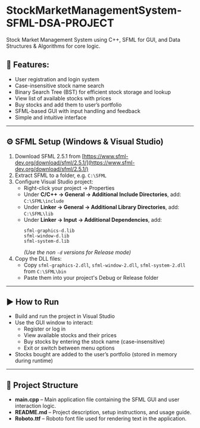 # StockMarketManagementSystem-SFML-DSA-PROJECT
Stock Market Management System using C++, SFML for GUI, and Data Structures &amp; Algorithms for core logic.

## 🧭 Features:

- User registration and login system  
- Case-insensitive stock name search  
- Binary Search Tree (BST) for efficient stock storage and lookup  
- View list of available stocks with prices  
- Buy stocks and add them to user’s portfolio  
- SFML-based GUI with input handling and feedback  
- Simple and intuitive interface

---

## ⚙️ SFML Setup (Windows & Visual Studio)

1. Download SFML 2.5.1 from [https://www.sfml-dev.org/download/sfml/2.5.1/](https://www.sfml-dev.org/download/sfml/2.5.1/)  
2. Extract SFML to a folder, e.g. `C:\SFML`  
3. Configure Visual Studio project:  
   - Right-click your project → Properties  
   - Under **C/C++ → General → Additional Include Directories**, add:  
     `C:\SFML\include`  
   - Under **Linker → General → Additional Library Directories**, add:  
     `C:\SFML\lib`  
   - Under **Linker → Input → Additional Dependencies**, add:  
     ```
     sfml-graphics-d.lib  
     sfml-window-d.lib  
     sfml-system-d.lib
     ```  
     *(Use the non `-d` versions for Release mode)*  
4. Copy the DLL files:  
   - Copy `sfml-graphics-2.dll`, `sfml-window-2.dll`, `sfml-system-2.dll` from `C:\SFML\bin`  
   - Paste them into your project's Debug or Release folder  

---

## ▶️ How to Run

- Build and run the project in Visual Studio  
- Use the GUI window to interact:  
  - Register or log in  
  - View available stocks and their prices  
  - Buy stocks by entering the stock name (case-insensitive)  
  - Exit or switch between menu options  
- Stocks bought are added to the user’s portfolio (stored in memory during runtime)

---

##  📂 Project Structure

- **main.cpp** – Main application file containing the SFML GUI and user interaction logic.
- **README.md** – Project description, setup instructions, and usage guide.
- **Roboto.ttf** – Roboto font file used for rendering text in the application.
